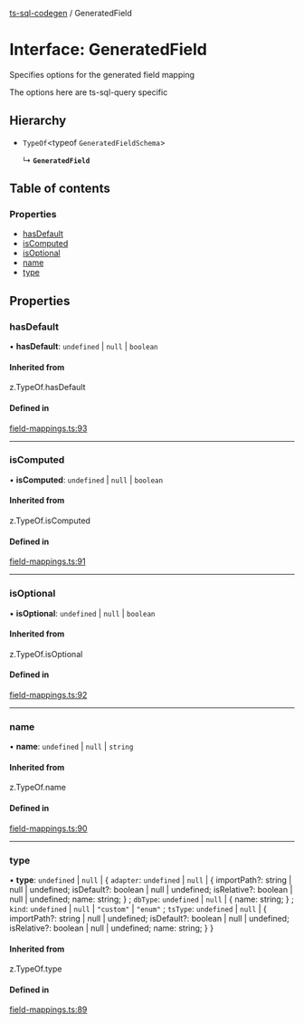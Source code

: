 [ts-sql-codegen](../README.md) / GeneratedField

# Interface: GeneratedField

Specifies options for the generated field mapping

The options here are ts-sql-query specific

## Hierarchy

- `TypeOf`<typeof `GeneratedFieldSchema`\>

  ↳ **`GeneratedField`**

## Table of contents

### Properties

- [hasDefault](GeneratedField.md#hasdefault)
- [isComputed](GeneratedField.md#iscomputed)
- [isOptional](GeneratedField.md#isoptional)
- [name](GeneratedField.md#name)
- [type](GeneratedField.md#type)

## Properties

### hasDefault

• **hasDefault**: `undefined` \| ``null`` \| `boolean`

#### Inherited from

z.TypeOf.hasDefault

#### Defined in

[field-mappings.ts:93](https://github.com/lorefnon/ts-sql-codegen/blob/76587ea/src/field-mappings.ts#L93)

___

### isComputed

• **isComputed**: `undefined` \| ``null`` \| `boolean`

#### Inherited from

z.TypeOf.isComputed

#### Defined in

[field-mappings.ts:91](https://github.com/lorefnon/ts-sql-codegen/blob/76587ea/src/field-mappings.ts#L91)

___

### isOptional

• **isOptional**: `undefined` \| ``null`` \| `boolean`

#### Inherited from

z.TypeOf.isOptional

#### Defined in

[field-mappings.ts:92](https://github.com/lorefnon/ts-sql-codegen/blob/76587ea/src/field-mappings.ts#L92)

___

### name

• **name**: `undefined` \| ``null`` \| `string`

#### Inherited from

z.TypeOf.name

#### Defined in

[field-mappings.ts:90](https://github.com/lorefnon/ts-sql-codegen/blob/76587ea/src/field-mappings.ts#L90)

___

### type

• **type**: `undefined` \| ``null`` \| { `adapter`: `undefined` \| ``null`` \| { importPath?: string \| null \| undefined; isDefault?: boolean \| null \| undefined; isRelative?: boolean \| null \| undefined; name: string; } ; `dbType`: `undefined` \| ``null`` \| { name: string; } ; `kind`: `undefined` \| ``null`` \| ``"custom"`` \| ``"enum"`` ; `tsType`: `undefined` \| ``null`` \| { importPath?: string \| null \| undefined; isDefault?: boolean \| null \| undefined; isRelative?: boolean \| null \| undefined; name: string; }  }

#### Inherited from

z.TypeOf.type

#### Defined in

[field-mappings.ts:89](https://github.com/lorefnon/ts-sql-codegen/blob/76587ea/src/field-mappings.ts#L89)
